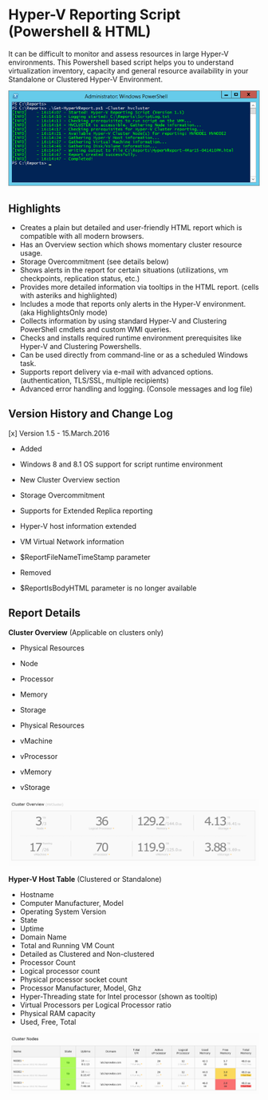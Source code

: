 # Hyper-V Reporting Script (Powershell & HTML) #

It can be difficult to monitor and assess resources in large Hyper-V environments. This Powershell based script helps you to understand virtualization inventory, capacity and general resource availability in your Standalone or Clustered Hyper-V Environment.


 ![](Images/get-hypervreport-ps.png?raw=true)


## Highlights ##


* Creates a plain but detailed and user-friendly HTML report which is compatible with all modern browsers.
* Has an Overview section which shows momentary cluster resource usage.
* Storage Overcommitment (see details below)
* Shows alerts in the report for certain situations (utilizations, vm checkpoints, replication status, etc.)
* Provides more detailed information via tooltips in the HTML report. (cells with asteriks and highlighted)
* Includes a mode that reports only alerts in the Hyper-V environment. (aka HighlightsOnly mode)
* Collects information by using standard Hyper-V and Clustering PowerShell cmdlets and custom WMI queries.
* Checks and installs required runtime environment prerequisites like Hyper-V and Clustering Powershells.
* Can be used directly from command-line or as a scheduled Windows task.
* Supports report delivery via e-mail with advanced options. (authentication, TLS/SSL, multiple recipients)
* Advanced error handling and logging. (Console messages and log file) 


## Version History and Change Log ##

[x] Version 1.5 - 15.March.2016
 
* Added
 * Windows 8 and 8.1 OS support for script runtime environment
 * New Cluster Overview section
 * Storage Overcommitment
 * Supports for Extended Replica reporting
 * Hyper-V host information extended
 * VM Virtual Network information
 * $ReportFileNameTimeStamp parameter
   
* Removed
 * $ReportIsBodyHTML parameter is no longer available
 
## Report Details ##
 
**Cluster Overview** (Applicable on clusters only)

* Physical Resources
 * Node
 * Processor
 * Memory
 * Storage
 
* Physical Resources
 * vMachine
 * vProcessor
 * vMemory
 * vStorage
 

 ![](Images/get-hypervreport-cluster-overview.PNG?raw=true)
 
 
**Hyper-V Host Table** (Clustered or Standalone)

* Hostname
 * Computer Manufacturer, Model
* Operating System Version
* State
* Uptime
* Domain Name
* Total and Running VM Count
 * Detailed as Clustered and Non-clustered
* Processor Count
 * Logical processor count
 * Physical processor socket count
 * Processor Manufacturer, Model, Ghz
 * Hyper-Threading state for Intel processor (shown as tooltip)
 * Virtual Processors per Logical Processor ratio 
* Physical RAM capacity
 * Used, Free, Total


 ![](Images/get-hypervreport-cluster-nodes.png?raw=true)

